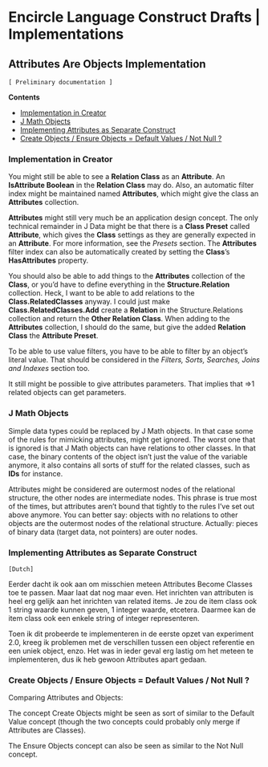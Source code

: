 ﻿Encircle Language Construct Drafts | Implementations
====================================================

Attributes Are Objects Implementation
-------------------------------------

`[ Preliminary documentation ]`

__Contents__

- [Implementation in Creator](#implementation-in-creator)
- [J Math Objects](#j-math-objects)
- [Implementing Attributes as Separate Construct](#implementing-attributes-as-separate-construct)
- [Create Objects / Ensure Objects = Default Values / Not Null ?](#create-objects--ensure-objects--default-values--not-null-)

### Implementation in Creator

You might still be able to see a __Relation Class__ as an __Attribute__. An __IsAttribute Boolean__ in the __Relation Class__ may do. Also, an automatic filter index might be maintained named __Attributes__, which might give the class an __Attributes__ collection.

__Attributes__ might still very much be an application design concept. The only technical remainder in J Data might be that there is a __Class Preset__ called __Attribute__, which gives the __Class__ settings as they are generally expected in an __Attribute__. For more information, see the *Presets* section. The __Attributes__ filter index can also be automatically created by setting the __Class__’s __HasAttributes__ property.

You should also be able to add things to the __Attributes__ collection of the __Class__, or you’d have to define everything in the __Structure.Relation__ collection. Heck, I want to be able to add relations to the __Class.RelatedClasses__ anyway. I could just make __Class.RelatedClasses.Add__ create a __Relation__ in the Structure.Relations collection and return the __Other Relation Class__. When adding to the __Attributes__ collection, I should do the same, but give the added __Relation Class__ the __Attribute Preset__.

To be able to use value filters, you have to be able to filter by an object’s literal value. That should be considered in the *Filters, Sorts, Searches, Joins and Indexes* section too.

It still might be possible to give attributes parameters. That implies that =>1 related objects can get parameters.

### J Math Objects

Simple data types could be replaced by J Math objects. In that case some of the rules for mimicking attributes, might get ignored. The worst one that is ignored is that J Math objects can have relations to other classes. In that case, the binary contents of the object isn’t just the value of the variable anymore, it also contains all sorts of stuff for the related classes, such as __IDs__ for instance.

Attributes might be considered are outermost nodes of the relational structure, the other nodes are intermediate nodes. This phrase is true most of the times, but attributes aren’t bound that tightly to the rules I’ve set out above anymore. You can better say: objects with no relations to other objects are the outermost nodes of the relational structure. Actually: pieces of binary data (target data, not pointers) are outer nodes.

### Implementing Attributes as Separate Construct

`[Dutch]`

Eerder dacht ik ook aan om misschien meteen Attributes Become Classes toe te passen. Maar laat dat nog maar even. Het inrichten van attributen is heel erg gelijk aan het inrichten van related items. Je zou de item class ook 1 string waarde kunnen geven, 1 integer waarde, etcetera. Daarmee kan de item class ook een enkele string of integer representeren.

Toen ik dit probeerde te implementeren in de eerste opzet van experiment 2.0, kreeg ik problemen met de verschillen tussen een object referentie en een uniek object, enzo. Het was in ieder geval erg lastig om het meteen te implementeren, dus ik heb gewoon Attributes apart gedaan.

### Create Objects / Ensure Objects = Default Values / Not Null ?

Comparing Attributes and Objects:

The concept Create Objects might be seen as sort of similar to the Default Value concept (though the two concepts could probably only merge if Attributes are Classes).

The Ensure Objects concept can also be seen as similar to the Not Null concept.